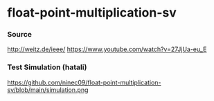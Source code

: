 # float-point-multiplication-sv

### Source
http://weitz.de/ieee/
https://www.youtube.com/watch?v=27JjUa-eu_E


### Test Simulation (hatali)
https://github.com/ninec09/float-point-multiplication-sv/blob/main/simulation.png